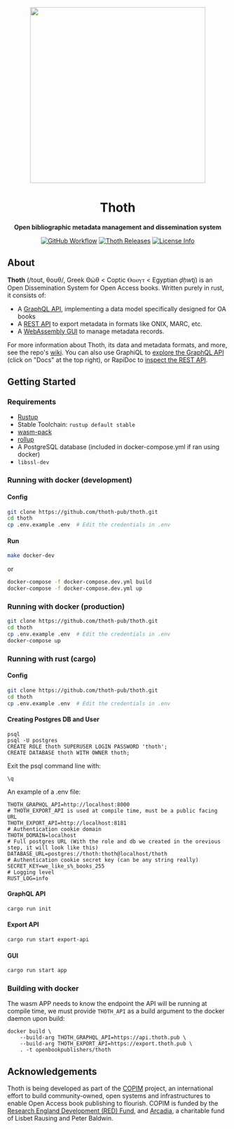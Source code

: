 <div align="center">
  <img src="https://cdn.openbookpublishers.com/thoth_logo_1141bc9a6b.png" height="400" />

  <h1>Thoth</h1>

  <p>
    <strong>Open bibliographic metadata management and dissemination system</strong>
  </p>

  <p>
    <a href="https://github.com/thoth-pub/thoth/actions"><img alt="GitHub Workflow" src="https://img.shields.io/github/actions/workflow/status/thoth-pub/thoth/build_test_and_check.yml?branch=master"></a>
    <a href="https://github.com/thoth-pub/thoth/releases"><img alt="Thoth Releases" src="https://img.shields.io/github/release/thoth-pub/thoth.svg?colorB=58839b&maxAge=86400"/></a>
    <a href="https://github.com/thoth-pub/thoth/blob/master/LICENSE"><img alt="License Info" src="https://img.shields.io/github/license/thoth-pub/thoth.svg?colorB=blue"/></a>
  </p>
</div>

## About

**Thoth** (/toʊt, θoʊθ/, Greek Θώθ < Coptic Ⲑⲱⲟⲩⲧ < Egyptian *ḏḥwtj*) is an Open Dissemination System for Open Access books. Written purely in rust, it consists of:

* A [GraphQL API](https://api.thoth.pub), implementing a data model specifically designed for OA books
* A [REST API](https://export.thoth.pub) to export metadata in formats like ONIX, MARC, etc.
* A [WebAssembly GUI](https://thoth.pub) to manage metadata records.

For more information about Thoth, its data and metadata formats, and more, see the repo's [wiki](https://github.com/thoth-pub/thoth/wiki). You can also use GraphiQL to [explore the GraphQL API](https://api.thoth.pub/graphiql) (click on "Docs" at the top right), or RapiDoc to [inspect the REST API](https://export.thoth.pub).

## Getting Started

### Requirements

- [Rustup](https://rustup.rs/)
- Stable Toolchain: `rustup default stable`
- [wasm-pack](https://rustwasm.github.io/docs/wasm-pack/introduction.html)
- [rollup](https://www.npmjs.com/package/rollup)
- A PostgreSQL database (included in docker-compose.yml if ran using docker)
- `libssl-dev`

### Running with docker (development)

#### Config
```sh
git clone https://github.com/thoth-pub/thoth.git
cd thoth
cp .env.example .env  # Edit the credentials in .env
```
#### Run
```sh
make docker-dev
```
or
```sh
docker-compose -f docker-compose.dev.yml build
docker-compose -f docker-compose.dev.yml up
```

### Running with docker (production)

```sh
git clone https://github.com/thoth-pub/thoth.git
cd thoth
cp .env.example .env  # Edit the credentials in .env
docker-compose up
```

### Running with rust (cargo)

#### Config

```sh
git clone https://github.com/thoth-pub/thoth.git
cd thoth
cp .env.example .env  # Edit the credentials in .env
```

#### Creating Postgres DB and User

```
psql
psql -U postgres
CREATE ROLE thoth SUPERUSER LOGIN PASSWORD 'thoth';
CREATE DATABASE thoth WITH OWNER thoth;
```

Exit the psql command line with:

```\q```

An example of a .env file:

```
THOTH_GRAPHQL_API=http://localhost:8000
# THOTH_EXPORT_API is used at compile time, must be a public facing URL
THOTH_EXPORT_API=http://localhost:8181
# Authentication cookie domain
THOTH_DOMAIN=localhost
# Full postgres URL (With the role and db we created in the orevious step, it will look like this)
DATABASE_URL=postgres://thoth:thoth@localhost/thoth
# Authentication cookie secret key (can be any string really)
SECRET_KEY=we_like_s%_books_255
# Logging level
RUST_LOG=info
```

#### GraphQL API

```sh
cargo run init
```

#### Export API

```sh
cargo run start export-api
```

#### GUI

```sh
cargo run start app
```

### Building with docker

The wasm APP needs to know the endpoint the API will be running at compile time, we must provide `THOTH_API` as a build argument to the docker daemon upon build:

```
docker build \
    --build-arg THOTH_GRAPHQL_API=https://api.thoth.pub \
    --build-arg THOTH_EXPORT_API=https://export.thoth.pub \
    . -t openbookpublishers/thoth
```

## Acknowledgements

Thoth is being developed as part of the [COPIM](https://www.copim.ac.uk) project, an international effort to build community-owned, open systems and infrastructures to enable Open Access book publishing to flourish. COPIM is funded by the [Research England Development (RED) Fund](https://re.ukri.org/funding/our-funds-overview/research-england-development-red-fund/), and [Arcadia](https://www.arcadiafund.org.uk/), a charitable fund of Lisbet Rausing and Peter Baldwin.
